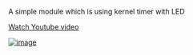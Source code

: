 A simple module which is using kernel timer with LED

[Watch Youtube video](https://youtu.be/pqaNqeRxjDs)

[![image](https://img.youtube.com/vi/pqaNqeRxjDs/0.jpg)](https://www.youtube.com/watch?v=pqaNqeRxjDs)

